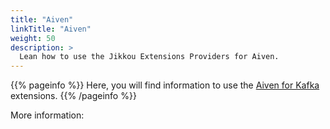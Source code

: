 ```yaml
---
title: "Aiven"
linkTitle: "Aiven"
weight: 50
description: >
  Lean how to use the Jikkou Extensions Providers for Aiven.
---
```


{{% pageinfo %}}
Here, you will find information to use the [Aiven for Kafka](https://aiven.io/kafka) extensions.
{{% /pageinfo %}}

More information:
